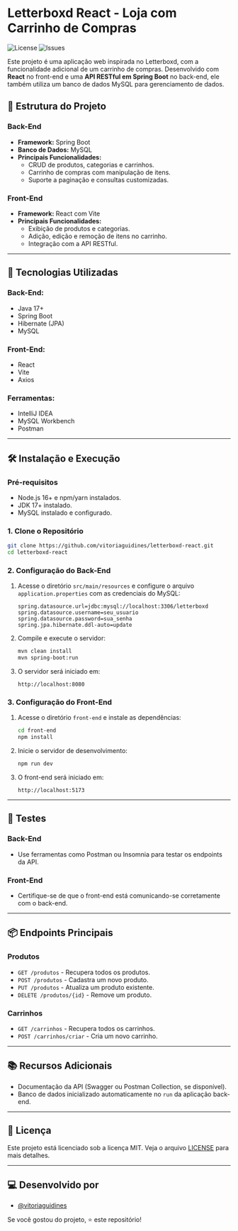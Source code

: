 # Letterboxd React - Loja com Carrinho de Compras

![License](https://img.shields.io/github/license/vitoriaguidines/letterboxd-react)
![Issues](https://img.shields.io/github/issues/vitoriaguidines/letterboxd-react)

Este projeto é uma aplicação web inspirada no Letterboxd, com a funcionalidade adicional de um carrinho de compras. Desenvolvido com **React** no front-end e uma **API RESTful em Spring Boot** no back-end, ele também utiliza um banco de dados MySQL para gerenciamento de dados.

## 📂 Estrutura do Projeto

### **Back-End**
- **Framework:** Spring Boot
- **Banco de Dados:** MySQL
- **Principais Funcionalidades:**
  - CRUD de produtos, categorias e carrinhos.
  - Carrinho de compras com manipulação de itens.
  - Suporte a paginação e consultas customizadas.

### **Front-End**
- **Framework:** React com Vite
- **Principais Funcionalidades:**
  - Exibição de produtos e categorias.
  - Adição, edição e remoção de itens no carrinho.
  - Integração com a API RESTful.

---

## 🚀 Tecnologias Utilizadas

### **Back-End:**
- Java 17+
- Spring Boot
- Hibernate (JPA)
- MySQL

### **Front-End:**
- React
- Vite
- Axios

### **Ferramentas:**
- IntelliJ IDEA
- MySQL Workbench
- Postman

---

## 🛠️ Instalação e Execução

### **Pré-requisitos**
- Node.js 16+ e npm/yarn instalados.
- JDK 17+ instalado.
- MySQL instalado e configurado.

### **1. Clone o Repositório**
```bash
git clone https://github.com/vitoriaguidines/letterboxd-react.git
cd letterboxd-react
```

### **2. Configuração do Back-End**
1. Acesse o diretório `src/main/resources` e configure o arquivo `application.properties` com as credenciais do MySQL:
   ```properties
   spring.datasource.url=jdbc:mysql://localhost:3306/letterboxd
   spring.datasource.username=seu_usuario
   spring.datasource.password=sua_senha
   spring.jpa.hibernate.ddl-auto=update
   ```

2. Compile e execute o servidor:
   ```bash
   mvn clean install
   mvn spring-boot:run
   ```

3. O servidor será iniciado em:
   ```
   http://localhost:8080
   ```

### **3. Configuração do Front-End**
1. Acesse o diretório `front-end` e instale as dependências:
   ```bash
   cd front-end
   npm install
   ```

2. Inicie o servidor de desenvolvimento:
   ```bash
   npm run dev
   ```

3. O front-end será iniciado em:
   ```
   http://localhost:5173
   ```

---

## 🧪 Testes

### **Back-End**
- Use ferramentas como Postman ou Insomnia para testar os endpoints da API.

### **Front-End**
- Certifique-se de que o front-end está comunicando-se corretamente com o back-end.

---

## 📦 Endpoints Principais

### **Produtos**
- `GET /produtos` - Recupera todos os produtos.
- `POST /produtos` - Cadastra um novo produto.
- `PUT /produtos` - Atualiza um produto existente.
- `DELETE /produtos/{id}` - Remove um produto.

### **Carrinhos**
- `GET /carrinhos` - Recupera todos os carrinhos.
- `POST /carrinhos/criar` - Cria um novo carrinho.

---

## 📚 Recursos Adicionais

- Documentação da API (Swagger ou Postman Collection, se disponível).
- Banco de dados inicializado automaticamente no `run` da aplicação back-end.

---

## 📝 Licença

Este projeto está licenciado sob a licença MIT. Veja o arquivo [LICENSE](LICENSE) para mais detalhes.

---

## 💻 Desenvolvido por

- [@vitoriaguidines](https://github.com/vitoriaguidines)

Se você gostou do projeto, ⭐ este repositório!

